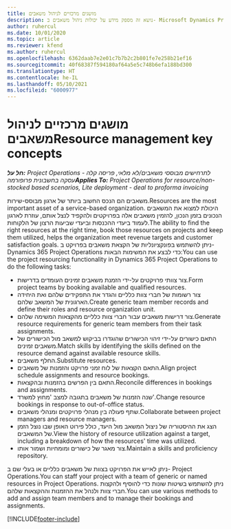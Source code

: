 ```yaml
---
title: מושגים מרכזיים לניהול משאבים
description: נושא זה מספק מידע על יכולות ניהול משאבים ב- Microsoft Dynamics Project Operations.
author: ruhercul
ms.date: 10/01/2020
ms.topic: article
ms.reviewer: kfend
ms.author: ruhercul
ms.openlocfilehash: 6362daab7e2e01c7b7b2c2b801fe7e258b21ef16
ms.sourcegitcommit: 40f68387f594180af64a5e5c748b6efa188bd300
ms.translationtype: HT
ms.contentlocale: he-IL
ms.lasthandoff: 05/10/2021
ms.locfileid: "6000977"
---
```

# <a name="resource-management-key-concepts"></a><span data-ttu-id="60b9f-103">מושגים מרכזיים לניהול משאבים</span><span class="sxs-lookup"><span data-stu-id="60b9f-103">Resource management key concepts</span></span>

<span data-ttu-id="60b9f-104">_**חל על:** Project Operations לתרחישים מבוססי משאבים/לא מלאי, פריסה קלה - עסקה בחשבונית פרופורמה_</span><span class="sxs-lookup"><span data-stu-id="60b9f-104">_**Applies To:** Project Operations for resource/non-stocked based scenarios, Lite deployment - deal to proforma invoicing_</span></span>

<span data-ttu-id="60b9f-105">משאבים הם הנכס החשוב ביותר של ארגון מבוסס-שירות.</span><span class="sxs-lookup"><span data-stu-id="60b9f-105">Resources are the most important asset of a service-based organization.</span></span> <span data-ttu-id="60b9f-106">היכולת למצוא את המשאבים הנכונים בזמן הנכון, להזמין משאבים אלה בפרויקטים ולהקפיד לנצל אותם, עוזרת לארגון לעמוד ביעדי ההכנסות וביעדי שביעות הרצון של הלקוחות.</span><span class="sxs-lookup"><span data-stu-id="60b9f-106">The ability to find the right resources at the right time, book those resources on projects and keep them utilized, helps the organization meet revenue targets and customer satisfaction goals.</span></span> <span data-ttu-id="60b9f-107">ניתן להשתמש בפונקציונליות של הקצאת משאבים בפרויקט ב- Dynamics 365 Project Operations כדי לבצע את המשימות הבאות:</span><span class="sxs-lookup"><span data-stu-id="60b9f-107">You can use the project resourcing functionality in Dynamics 365 Project Operations to do the following tasks:</span></span>

- <span data-ttu-id="60b9f-108">צור צוותי פרויקטים על-ידי הזמנת משאבים זמינים העומדים בדרישות.</span><span class="sxs-lookup"><span data-stu-id="60b9f-108">Form project teams by booking available and qualified resources.</span></span>
- <span data-ttu-id="60b9f-109">צור רשומות של חברי צוות כלליים והגדר את התפקידים שלהם ואת היחידה הארגונית של המשאב שלהם.</span><span class="sxs-lookup"><span data-stu-id="60b9f-109">Create generic team member records and define their roles and resource organization unit.</span></span>
- <span data-ttu-id="60b9f-110">צור דרישות משאבים עבור חברי צוות כלליים מהקצאות המשימה שלהם.</span><span class="sxs-lookup"><span data-stu-id="60b9f-110">Generate resource requirements for generic team members from their task assignments.</span></span>
- <span data-ttu-id="60b9f-111">התאם כישורים על-ידי זיהוי הכישורים שהוגדרו בביקוש למשאב מול הכישורים של משאבים זמינים.</span><span class="sxs-lookup"><span data-stu-id="60b9f-111">Match skills by identifying the skills defined on the resource demand against available resource skills.</span></span>
- <span data-ttu-id="60b9f-112">החלף משאבים.</span><span class="sxs-lookup"><span data-stu-id="60b9f-112">Substitute resources.</span></span>
- <span data-ttu-id="60b9f-113">התאם הקצאות של לוח זמני פרויקט והזמנות של משאבים.</span><span class="sxs-lookup"><span data-stu-id="60b9f-113">Align project schedule assignments and resource bookings.</span></span>
- <span data-ttu-id="60b9f-114">התאם בין הפרשים בהזמנות ובהקצאות.</span><span class="sxs-lookup"><span data-stu-id="60b9f-114">Reconcile differences in bookings and assignments.</span></span>
- <span data-ttu-id="60b9f-115">שנה הזמנות של משאבים בתגובה למצב 'מחוץ למשרד'.</span><span class="sxs-lookup"><span data-stu-id="60b9f-115">Change resource bookings in response to out-of-office status.</span></span>
- <span data-ttu-id="60b9f-116">שתף פעולה בין מנהלי פרויקטים ומנהלי משאבים.</span><span class="sxs-lookup"><span data-stu-id="60b9f-116">Collaborate between project managers and resource managers.</span></span>
- <span data-ttu-id="60b9f-117">הצג את ההיסטוריה של ניצול המשאב מול היעד, כולל פירוט האופן שבו נוצל הזמן של המשאבים.</span><span class="sxs-lookup"><span data-stu-id="60b9f-117">View the history of resource utilization against a target, including a breakdown of how the resources' time was utilized.</span></span>
- <span data-ttu-id="60b9f-118">צור מאגר של כישורים ומומחיות ושמור אותו.</span><span class="sxs-lookup"><span data-stu-id="60b9f-118">Maintain a skills and proficiency repository.</span></span>


<span data-ttu-id="60b9f-119">ניתן לאייש את הפרויקט בצוות של משאבים כלליים או בעלי שם ב- Project Operations.</span><span class="sxs-lookup"><span data-stu-id="60b9f-119">You can staff your project with a team of generic or named resources in Project Operations.</span></span> <span data-ttu-id="60b9f-120">ניתן להשתמש בשיטות שונות כדי להוסיף ולהקצות חברי צוות ולנהל את ההזמנות וההקצאות שלהם.</span><span class="sxs-lookup"><span data-stu-id="60b9f-120">You can use various methods to add and assign team members and to manage their bookings and assignments.</span></span> 


[!INCLUDE[footer-include](../includes/footer-banner.md)]